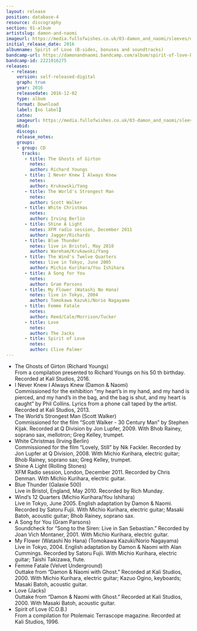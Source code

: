 ```yaml
---
layout: release
position: database-4
resource: discography
section: 01-album
artistslug: damon-and-naomi
imageurl: https://media.fullofwishes.co.uk/03-damon_and_naomi/sleeves/dan-spirit-of-love-album.jpg
initial_release_date: 2016
albumname: Spirit of Love (B-sides, bonuses and soundtracks)
bandcamp-url: https://damonandnaomi.bandcamp.com/album/spirit-of-love-b-sides-bonuses-and-soundtracks
bandcamp-id: 2221016275
releases:
  - release:
    version: self-released-digital
    graph: true
    year: 2016
    releasedate: 2016-12-02
    type: album
    format: Download
    label: [no label]
    catno:
    imageurl: https://media.fullofwishes.co.uk/03-damon_and_naomi/sleeves/dan-spirit-of-love-album.jpg
    mbid:
    discogs:
    release_notes:
    groups:
    - group: CD
      tracks:
       - title: The Ghosts of Girton
         notes:
         author: Richard Youngs
       - title: I Never Knew I Always Knew
         notes:
         author: Krukowski/Yang
       - title: The World's Strongest Man
         notes:
         author: Scott Walker
       - title: White Christmas
         notes:
         author: Irving Berlin
       - title: Shine A Light
         notes: XFM radio session, December 2011
         author: Jagger/Richards
       - title: Blue Thunder
         notes: live in Bristol, May 2010
         author: Wareham/Krukowski/Yang
       - title: The Wind's Twelve Quarters
         notes: live in Tokyo, June 2005
         author: Michio Kurihara/You Ishihara
       - title: A Song for You
         notes:
         author: Gram Parsons
       - title: My Flower (Watashi No Hana)
         notes: live in Tokyo, 2004
         author: Tomokawa Kazuki/Norio Nagayama
       - title: Femme Fatale
         notes:
         author: Reed/Cale/Morrison/Tucker
       - title: Love
         notes:
         author: The Jacks
       - title: Spirit of Love
         notes:
         author: Clive Palmer
---
```

<ul><li>The Ghosts of Girton (Richard Youngs)<br>
From a compilation presented to Richard Youngs on his 50 th birthday. Recorded at Kali Studios, 2016.</li>
<li>I Never Knew I Always Knew (Damon & Naomi)<br>
Commissioned for the exhibition “my heart’s in my hand, and my hand is pierced, and my hand’s in the bag,
and the bag is shut, and my heart is caught” by Phil Collins. Lyrics from a phone call taped by the artist.
Recorded at Kali Studios, 2013.</li>
<li>The World’s Strongest Man (Scott Walker)<br>
Commissioned for the film “Scott Walker - 30 Century Man” by Stephen Kijak. Recorded at Q Division
by Jon Lupfer, 2009. With Bhob Rainey, soprano sax, mellotron; Greg Kelley, trumpet.</li>
<li>White Christmas (Irving Berlin)<br>
Commissioned for the film “Lovely, Still” by Nik Fackler. Recorded by Jon Lupfer at Q Division, 2008.
With Michio Kurihara, electric guitar; Bhob Rainey, soprano sax; Greg Kelley, trumpet.</li>
<li>Shine A Light (Rolling Stones)<br>
XFM Radio session, London, December 2011. Recorded by Chris Denman. With Michio Kurihara, electric guitar.</li>
<li>Blue Thunder (Galaxie 500)<br>
Live in Bristol, England, May 2010. Recorded by Rich Munday.</li>
<li>Wind’s 12 Quarters (Michio Kurihara/You Ishihara)<br>
Live in Tokyo, June 2005. English adaptation by Damon & Naomi. Recorded by Satoru Fujii.
With Michio Kurihara, electric guitar; Masaki Batoh, acoustic guitar; Bhob Rainey, soprano sax.</li>
<li>A Song for You (Gram Parsons)<br>
Soundcheck for “Song to the Siren: Live in San Sebastian.” Recorded by Joan Vich Montaner, 2001.
With Michio Kurihara, electric guitar.</li>
<li>My Flower (Watashi No Hana) (Tomokawa Kazuki/Norio Nagayama)<br>
Live in Tokyo, 2004. English adaptation by Damon & Naomi with Alan Cummings. Recorded by Satoru Fujii.
With Michio Kurihara, electric guitar; Taishi Takizawa, flute.</li>
<li>Femme Fatale (Velvet Underground)<br>
Outtake from “Damon & Naomi with Ghost.” Recorded at Kali Studios, 2000.
With Michio Kurihara, electric guitar; Kazuo Ogino, keyboards; Masaki Batoh, acoustic guitar.</li>
<li>Love (Jacks)<br>
Outtake from “Damon & Naomi with Ghost.” Recorded at Kali Studios, 2000. With Masaki Batoh, acoustic guitar.</li>
<li>Spirit of Love (C.O.B.)<br>
From a compilation for Ptolemaic Terrascope magazine. Recorded at Kali Studios, 1996.</ul>

